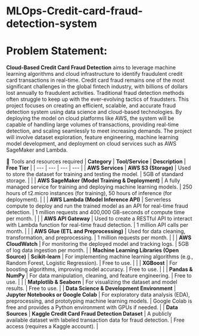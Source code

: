 # MLOps-Credit-card-fraud-detection-system

# **Problem Statement:**

**Cloud-Based Credit Card Fraud Detection** aims to leverage machine learning algorithms and cloud infrastructure to identify fraudulent credit card transactions in real-time. Credit card fraud remains one of the most significant challenges in the global fintech industry, with billions of dollars lost annually to fraudulent activities. Traditional fraud detection methods often struggle to keep up with the ever-evolving tactics of fraudsters. This project focuses on creating an efficient, scalable, and accurate fraud detection system using data science and cloud-based technologies. By deploying the model on cloud platforms like AWS, the system will be capable of handling large volumes of transactions, providing real-time detection, and scaling seamlessly to meet increasing demands. The project will involve dataset exploration, feature engineering, machine learning model development, and deployment on cloud services such as AWS SageMaker and Lambda.

🔧 Tools and resources required
| **Category** | **Tool/Service** | **Description** | **Free Tier** |
| --- | --- | --- | --- |
| **AWS Services** | **AWS S3 (Storage)** | Used to store the dataset for training and testing the model. | 5GB of standard storage. |
|  | **AWS SageMaker (Model Training & Deployment)** | A fully managed service for training and deploying machine learning models. | 250 hours of t2.micro instances (for training), 50 hours of inference (for deployment). |
|  | **AWS Lambda (Model Inference API)** | Serverless compute to deploy and run the trained model as an API for real-time fraud detection. | 1 million requests and 400,000 GB-seconds of compute time per month. |
|  | **AWS API Gateway** | Used to create a RESTful API to interact with Lambda function for real-time fraud detection. | 1 million API calls per month. |
|  | **AWS Glue (ETL and Preprocessing)** | Used for data cleaning, transformation, and preprocessing. | 1 million requests per month. |
|  | **AWS CloudWatch** | For monitoring the deployed model and tracking logs. | 5GB of log data ingestion per month. |
| **Machine Learning Libraries (Open Source)** | **Scikit-learn** | For implementing machine learning algorithms (e.g., Random Forest, Logistic Regression). | Free to use. |
|  | **XGBoost** | For boosting algorithms, improving model accuracy. | Free to use. |
|  | **Pandas & NumPy** | For data manipulation, cleaning, and feature engineering. | Free to use. |
|  | **Matplotlib & Seaborn** | For visualizing the dataset and model results. | Free to use. |
| **Data Science & Development Environment** | **Jupyter Notebooks or Google Colab** | For exploratory data analysis (EDA), preprocessing, and prototyping machine learning models. | Google Colab is free and provides a Python environment with GPUs if needed. |
| **Data Sources** | **Kaggle Credit Card Fraud Detection Dataset** | A publicly available dataset with labeled transaction data for fraud detection. | Free access (requires a Kaggle account). |
